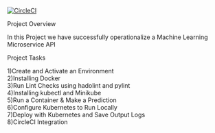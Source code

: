 [![CircleCI](https://circleci.com/gh/jaskaran34/Operationalize-a-ML-Microservice.svg?style=svg)](https://app.circleci.com/pipelines/github/jaskaran34/Operationalize-a-ML-Microservice/5/workflows/da097bff-e7c6-4d53-b10b-da582833e994)



 Project Overview

In this Project we have successfully operationalize a Machine Learning Microservice API


Project Tasks

1)Create and Activate an Environment<br>
2)Installing Docker<br>
3)Run Lint Checks using hadolint and pylint<br>
4)Installing kubectl and Minikube<br>
5)Run a Container & Make a Prediction<br>
6)Configure Kubernetes to Run Locally<br>
7)Deploy with Kubernetes and Save Output Logs<br>
8)CircleCI Integration<br>

